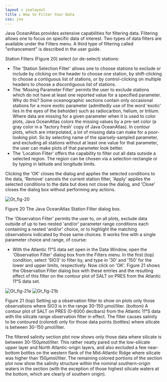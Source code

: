 ```yaml
---
layout : joalayout
title : How to Filter Your Data
css: joa
---
```



<p>Java OceanAtlas provides extensive capabilities for filtering data. Filtering allows one to focus on specific data of interest. Two types of data filters are available under the Filters menu. A third type of filtering called "enhancement" is described in the user guide.</p>

<p>Station Filters (Figure 20) select (or de-select) stations:
	<ul class="gt_ul_other">
		
<li>The 'Station Selection Filter' allows one to choose stations to exclude or include by clicking on the header to choose one station, by shift-clicking to choose a contiguous list of stations, or by control-clicking on multiple headers to choose a discontiguous list of stations.</li>

<li>The 'Missing Parameter Filter' permits the user to exclude stations which do not have at least one reported value for a specified parameter. Why do this? Some oceanographic sections contain only occasional stations for a more exotic parameter (admittedly use of the word 'exotic' lies in the eyes of the beholder) such as radiocarbon, helium, or tritium. Where data are missing for a given parameter when it is used to color plots, Java OceanAtlas colors the missing values by a pre-set color (a gray color in a 'factory fresh' copy of Java OceanAtlas). In contour plots, which are interpolated, a lot of missing data can make for a poor-looking plot. So by selecting name of the sparsely-sampled parameter, and excluding all stations without at least one value for that parameter, the user can make plots of that parameter look better.</li>

<li>The 'Location Filter' offers the capability to filter out all data outside a selected region. The region can be chosen via a selection rectangle or by typing in latitude and longitude limits.</li>
	</ul>
</p>
<p>Clicking the &#39;OK&#39; closes the dialog and applies the selected conditions to the data, &#39;Remove&#39; cancels the current station filter, &#39;Apply' applies the selected conditions to the data but does not close the dialog, and 'Close' closes the dialog box without performing any actions.</p>

<div class="gt_fig">
    <img alt="Gt_fig-20" class="gt_image" src="http://joa.ucsd.edu/static/images/guided_tour/gt_fig-20.jpg">
	<p class="gt_caption">Figure 20 The Java OceanAtlas Station Filter dialog box.</p></div>

<p>The 'Observation Filter' permits the user to, on all plots, exclude data outside of up to two nested 'and/or' parameter range conditions each containing a nested 'and/or' choice, or to highlight the matching observations indicated by those same choices. It works fine with a single parameter choice and range, of course:</p>
	<ul>
		<li>With the Atlantic 11&deg;S data set open in the Data Window, open the 'Observation Filter' dialog box from the Filters menu. In the first (top) condition, select 'SIO3' to filter by, and type in '30' and '150' for the lower and upper limits, respectively. Now click on 'OK'. Figure 21 shows the Observation Filter dialog box with these entries and the resulting effect of this filter on the contour plot of SALT on PRES from the Atlantic 11&deg;S data set.</li>
    </ul>
		<div class="gt_fig">
      <img alt="Gt_fig-21a" class="gt_image" src="http://joa.ucsd.edu/static/images/guided_tour/gt_fig-21a.jpg">
      <img alt="Gt_fig-21b" class="gt_image" src="http://joa.ucsd.edu/static/images/guided_tour/gt_fig-21b.jpg">
	    <p class="gt_caption">Figure 21 (top) Setting up a observation filter to show on plots only those observations where SIO3 is in the range 30-150 &mu;mol/liter. (bottom) A contour plot of SALT on PRES (0-6000 decibars) from the Atlantic 11&deg;S data with the silicate range observation filter in effect. The filter causes salinity to be contoured (colored) only for those data points (bottles) where silicate is between 30-150 &mu;mol/liter.</p></div>

<p class="oceanography_text">The filtered salinity section plot now shows only those data where silicate is between 30-150&mu;mol/liter. This rather neatly pared out the low-silicate upper layer and North Atlantic-origin layers, and also excluded a few near-bottom bottles on the western flank of the Mid-Atlantic Ridge where silicate was higher than 150&mu;mol/liter. The remaining colored portions of the section plot now show the salinity structure within the nominal southern-origin waters in the section (with the exception of those highest silicate waters at the bottom, which are clearly of southern origin).</p>
